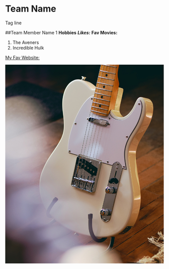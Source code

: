 # Team Name
Tag line

##Team Member Name 1 
**Hobbies**
***Likes:***
**Fav Movies:**
1. The Aveners
2. Incredible Hulk

[My Fav Website:](https://www.amazon.ca)

![Fender Telecaster](images/tele.jpg)

<!--Will this show up?-->

